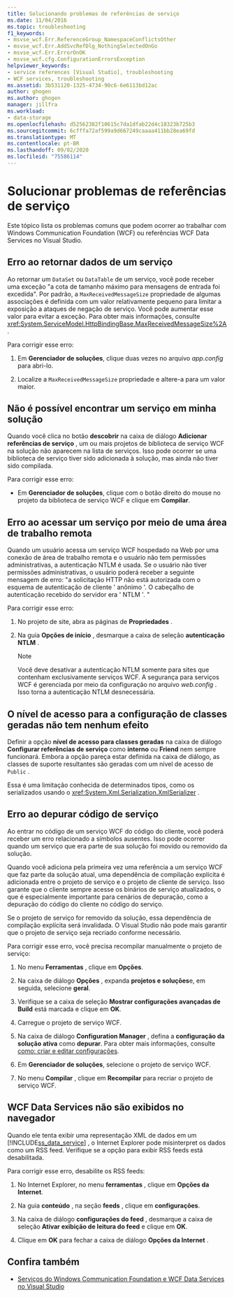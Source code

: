 ```yaml
---
title: Solucionando problemas de referências de serviço
ms.date: 11/04/2016
ms.topic: troubleshooting
f1_keywords:
- msvse_wcf.Err.ReferenceGroup_NamespaceConflictsOther
- msvse_wcf.Err.AddSvcRefDlg_NothingSelectedOnGo
- msvse_wcf.Err.ErrorOnOK
- msvse_wcf.cfg.ConfigurationErrorsException
helpviewer_keywords:
- service references [Visual Studio], troubleshooting
- WCF services, troubleshooting
ms.assetid: 3b531120-1325-4734-90c6-6e6113bd12ac
author: ghogen
ms.author: ghogen
manager: jillfra
ms.workload:
- data-storage
ms.openlocfilehash: d52562382f10615c7da1dfab22d4c18323b725b3
ms.sourcegitcommit: 6cfffa72af599a9d667249caaaa411bb28ea69fd
ms.translationtype: MT
ms.contentlocale: pt-BR
ms.lasthandoff: 09/02/2020
ms.locfileid: "75586114"
---
```

# <a name="troubleshoot-service-references"></a>Solucionar problemas de referências de serviço

Este tópico lista os problemas comuns que podem ocorrer ao trabalhar com Windows Communication Foundation (WCF) ou referências WCF Data Services no Visual Studio.

## <a name="error-returning-data-from-a-service"></a>Erro ao retornar dados de um serviço

Ao retornar um `DataSet` ou `DataTable` de um serviço, você pode receber uma exceção "a cota de tamanho máximo para mensagens de entrada foi excedida". Por padrão, a `MaxReceivedMessageSize` propriedade de algumas associações é definida com um valor relativamente pequeno para limitar a exposição a ataques de negação de serviço. Você pode aumentar esse valor para evitar a exceção. Para obter mais informações, consulte <xref:System.ServiceModel.HttpBindingBase.MaxReceivedMessageSize%2A>.

Para corrigir esse erro: 

1. Em **Gerenciador de soluções**, clique duas vezes no arquivo *app.config* para abri-lo.

2. Localize a `MaxReceivedMessageSize` propriedade e altere-a para um valor maior.

## <a name="cannot-find-a-service-in-my-solution"></a>Não é possível encontrar um serviço em minha solução

Quando você clica no botão **descobrir** na caixa de diálogo **Adicionar referências de serviço** , um ou mais projetos de biblioteca de serviço WCF na solução não aparecem na lista de serviços. Isso pode ocorrer se uma biblioteca de serviço tiver sido adicionada à solução, mas ainda não tiver sido compilada.

Para corrigir esse erro: 

- Em **Gerenciador de soluções**, clique com o botão direito do mouse no projeto da biblioteca de serviço WCF e clique em **Compilar**.

## <a name="error-accessing-a-service-over-a-remote-desktop"></a>Erro ao acessar um serviço por meio de uma área de trabalho remota

Quando um usuário acessa um serviço WCF hospedado na Web por uma conexão de área de trabalho remota e o usuário não tem permissões administrativas, a autenticação NTLM é usada. Se o usuário não tiver permissões administrativas, o usuário poderá receber a seguinte mensagem de erro: "a solicitação HTTP não está autorizada com o esquema de autenticação de cliente ' anônimo '. O cabeçalho de autenticação recebido do servidor era ' NTLM '. "

Para corrigir esse erro: 

1. No projeto de site, abra as páginas de **Propriedades** .

2. Na guia **Opções de início** , desmarque a caixa de seleção **autenticação NTLM** .

    > [!NOTE]
    > Você deve desativar a autenticação NTLM somente para sites que contenham exclusivamente serviços WCF. A segurança para serviços WCF é gerenciada por meio da configuração no arquivo *web.config* . Isso torna a autenticação NTLM desnecessária.

## <a name="access-level-for-generated-classes-setting-has-no-effect"></a>O nível de acesso para a configuração de classes geradas não tem nenhum efeito

Definir a opção **nível de acesso para classes geradas** na caixa de diálogo **Configurar referências de serviço** como **interno** ou **Friend** nem sempre funcionará. Embora a opção pareça estar definida na caixa de diálogo, as classes de suporte resultantes são geradas com um nível de acesso de `Public` .

Essa é uma limitação conhecida de determinados tipos, como os serializados usando o <xref:System.Xml.Serialization.XmlSerializer> .

## <a name="error-debugging-service-code"></a>Erro ao depurar código de serviço

Ao entrar no código de um serviço WCF do código do cliente, você poderá receber um erro relacionado a símbolos ausentes. Isso pode ocorrer quando um serviço que era parte de sua solução foi movido ou removido da solução.

Quando você adiciona pela primeira vez uma referência a um serviço WCF que faz parte da solução atual, uma dependência de compilação explícita é adicionada entre o projeto de serviço e o projeto de cliente de serviço. Isso garante que o cliente sempre acesse os binários de serviço atualizados, o que é especialmente importante para cenários de depuração, como a depuração do código do cliente no código do serviço.

Se o projeto de serviço for removido da solução, essa dependência de compilação explícita será invalidada. O Visual Studio não pode mais garantir que o projeto de serviço seja recriado conforme necessário.

Para corrigir esse erro, você precisa recompilar manualmente o projeto de serviço:

1. No menu **Ferramentas** , clique em **Opções**.

2. Na caixa de diálogo **Opções** , expanda **projetos e soluções**e, em seguida, selecione **geral**.

3. Verifique se a caixa de seleção **Mostrar configurações avançadas de Build** está marcada e clique em **OK**.

4. Carregue o projeto de serviço WCF.

5. Na caixa de diálogo **Configuration Manager** , defina a **configuração da solução ativa** como **depurar**. Para obter mais informações, consulte [como: criar e editar configurações](../ide/how-to-create-and-edit-configurations.md).

6. Em **Gerenciador de soluções**, selecione o projeto de serviço WCF.

7. No menu **Compilar** , clique em **Recompilar** para recriar o projeto de serviço WCF.

## <a name="wcf-data-services-do-not-display-in-the-browser"></a>WCF Data Services não são exibidos no navegador

Quando ele tenta exibir uma representação XML de dados em um [!INCLUDE[ss_data_service](../data-tools/includes/ss_data_service_md.md)] , o Internet Explorer pode misinterpret os dados como um RSS feed. Verifique se a opção para exibir RSS feeds está desabilitada.

Para corrigir esse erro, desabilite os RSS feeds:

1. No Internet Explorer, no menu **ferramentas** , clique em **Opções da Internet**.

2. Na guia **conteúdo** , na seção **feeds** , clique em **configurações**.

3. Na caixa de diálogo **configurações do feed** , desmarque a caixa de seleção **Ativar exibição de leitura do feed** e clique em **OK**.

4. Clique em **OK** para fechar a caixa de diálogo **Opções da Internet** .

## <a name="see-also"></a>Confira também

- [Serviços do Windows Communication Foundation e WCF Data Services no Visual Studio](../data-tools/windows-communication-foundation-services-and-wcf-data-services-in-visual-studio.md)
